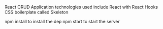 React CRUD Application 
technologies used include 
React with React Hooks 
CSS boilerplate called Skeleton

npm install to install the dep
npm start to start the server
